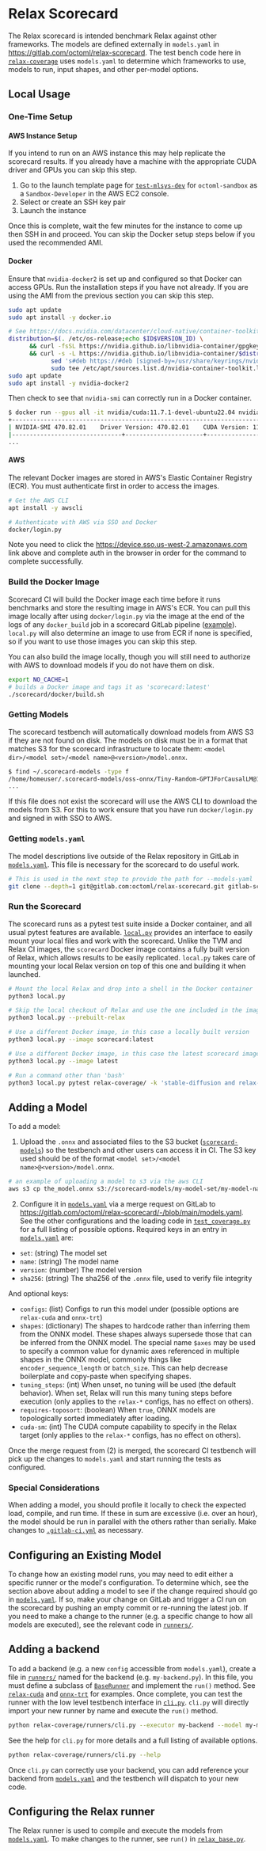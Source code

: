 <!--- Licensed to the Apache Software Foundation (ASF) under one -->
<!--- or more contributor license agreements.  See the NOTICE file -->
<!--- distributed with this work for additional information -->
<!--- regarding copyright ownership.  The ASF licenses this file -->
<!--- to you under the Apache License, Version 2.0 (the -->
<!--- "License"); you may not use this file except in compliance -->
<!--- with the License.  You may obtain a copy of the License at -->

<!---   http://www.apache.org/licenses/LICENSE-2.0 -->

<!--- Unless required by applicable law or agreed to in writing, -->
<!--- software distributed under the License is distributed on an -->
<!--- "AS IS" BASIS, WITHOUT WARRANTIES OR CONDITIONS OF ANY -->
<!--- KIND, either express or implied.  See the License for the -->
<!--- specific language governing permissions and limitations -->
<!--- under the License. -->

# Relax Scorecard

The Relax scorecard is intended benchmark Relax against other frameworks. The models are defined externally in `models.yaml` in https://gitlab.com/octoml/relax-scorecard. The test bench code here in [`relax-coverage`](./relax-coverage/) uses `models.yaml` to determine which frameworks to use, models to run, input shapes, and other per-model options.

## Local Usage

### One-Time Setup

#### AWS Instance Setup

If you intend to run on an AWS instance this may help replicate the scorecard results. If you already have a machine with the appropriate CUDA driver and GPUs you can skip this step.
1. Go to the launch template page for [`test-mlsys-dev`](https://us-west-2.console.aws.amazon.com/ec2/home?region=us-west-2#LaunchInstanceFromTemplate:launchTemplateId=lt-0b2796d6ff89f5313) for `octoml-sandbox` as a `Sandbox-Developer` in the AWS EC2 console.
2. Select or create an SSH key pair
3. Launch the instance

Once this is complete, wait the few minutes for the instance to come up then SSH in and proceed. You can skip the Docker setup steps below if you used the recommended AMI.

#### Docker

Ensure that `nvidia-docker2` is set up and configured so that Docker can access GPUs. Run the installation steps if you have not already. If you are using the AMI from the previous section you can skip this step.

```bash
sudo apt update
sudo apt install -y docker.io

# See https://docs.nvidia.com/datacenter/cloud-native/container-toolkit/install-guide.html
distribution=$(. /etc/os-release;echo $ID$VERSION_ID) \
      && curl -fsSL https://nvidia.github.io/libnvidia-container/gpgkey | sudo gpg --dearmor -o /usr/share/keyrings/nvidia-container-toolkit-keyring.gpg \
      && curl -s -L https://nvidia.github.io/libnvidia-container/$distribution/libnvidia-container.list | \
            sed 's#deb https://#deb [signed-by=/usr/share/keyrings/nvidia-container-toolkit-keyring.gpg] https://#g' | \
            sudo tee /etc/apt/sources.list.d/nvidia-container-toolkit.list
sudo apt update
sudo apt install -y nvidia-docker2
```

Then check to see that `nvidia-smi` can correctly run in a Docker container.

```bash
$ docker run --gpus all -it nvidia/cuda:11.7.1-devel-ubuntu22.04 nvidia-smi
+-----------------------------------------------------------------------------+
| NVIDIA-SMI 470.82.01    Driver Version: 470.82.01    CUDA Version: 11.7     |
|-------------------------------+----------------------+----------------------+
...
```

#### AWS

The relevant Docker images are stored in AWS's Elastic Container Registry (ECR). You must authenticate first in order to access the images.

```bash
# Get the AWS CLI
apt install -y awscli

# Authenticate with AWS via SSO and Docker
docker/login.py
```

Note you need to click the https://device.sso.us-west-2.amazonaws.com link above
and complete auth in the browser in order for the command to complete
successfully.


### Build the Docker Image

Scorecard CI will build the Docker image each time before it runs benchmarks and store the resulting image in AWS's ECR. You can pull this image locally after using `docker/login.py` via the image at the end of the logs of any `docker_build` job in a scorecard GitLab pipeline ([example](https://gitlab.com/octoml/relax-scorecard-ci2/-/jobs/4061474766)). `local.py` will also determine an image to use from ECR if none is specified, so if you want to use those images you can skip this step.

You can also build the image locally, though you will still need to authorize with AWS to download models if you do not have them on disk.

```bash
export NO_CACHE=1
# builds a Docker image and tags it as 'scorecard:latest'
./scorecard/docker/build.sh
```

### Getting Models

The scorecard testbench will automatically download models from AWS S3 if they are not found on disk. The models on disk must be in a format that matches S3 for the scorecard infrastructure to locate them: `<model dir>/<model set>/<model name>@<version>/model.onnx`.

```bash
$ find ~/.scorecard-models -type f
/home/homeuser/.scorecard-models/oss-onnx/Tiny-Random-GPTJForCausalLM@1/model.onnx
...
```

If this file does not exist the scorecard will use the AWS CLI to download the models from S3. For this to work ensure that you have run `docker/login.py` and signed in with SSO to AWS.

### Getting `models.yaml`

The model descriptions live outside of the Relax repository in GitLab in [`models.yaml`](https://gitlab.com/octoml/relax-scorecard/-/blob/main/models.yaml). This file is necessary for the scorecard to do useful work.

```bash
# This is used in the next step to provide the path for --models-yaml
git clone --depth=1 git@gitlab.com:octoml/relax-scorecard.git gitlab-scorecard
```

### Run the Scorecard

The scorecard runs as a pytest test suite inside a Docker container, and all usual pytest features are available. [`local.py`](./local.py) provides an interface to easily mount your local files and work with the scorecard. Unlike the TVM and Relax CI images, the `scorecard` Docker image contains a fully built version of Relax, which allows results to be easily replicated. `local.py` takes care of mounting your local Relax version on top of this one and building it when launched.

```bash
# Mount the local Relax and drop into a shell in the Docker container
python3 local.py

# Skip the local checkout of Relax and use the one included in the image
python3 local.py --prebuilt-relax

# Use a different Docker image, in this case a locally built version
python3 local.py --image scorecard:latest

# Use a different Docker image, in this case the latest scorecard image in ECR
python3 local.py --image latest

# Run a command other than 'bash'
python3 local.py pytest relax-coverage/ -k 'stable-diffusion and relax-cuda'
```

## Adding a Model

To add a model:

1. Upload the `.onnx` and associated files to the S3 bucket ([`scorecard-models`](https://s3.console.aws.amazon.com/s3/buckets/scorecard-models)) so the testbench and other users can access it in CI. The S3 key used should be of the format `<model set>/<model name>@<version>/model.onnx`.

```bash
# an example of uploading a model to s3 via the aws CLI
aws s3 cp the_model.onnx s3://scorecard-models/my-model-set/my-model-name@1/model.onnx`
```

2. Configure it in [`models.yaml`](https://gitlab.com/octoml/relax-scorecard/-/blob/main/models.yaml) via a merge request on GitLab to https://gitlab.com/octoml/relax-scorecard/-/blob/main/models.yaml. See the other configurations and the loading code in [`test_coverage.py`](relax-coverage/test_coverage.py) for a full listing of possible options. Required keys in an entry in [`models.yaml`](https://gitlab.com/octoml/relax-scorecard/-/blob/main/models.yaml) are:

* `set`: (string) The model set
* `name`: (string) The model name
* `version`: (number) The model version
* `sha256`: (string) The sha256 of the `.onnx` file, used to verify file integrity

And optional keys:

* `configs`: (list) Configs to run this model under (possible options are `relax-cuda` and `onnx-trt`)
* `shapes`: (dictionary) The shapes to hardcode rather than inferring them from the ONNX model. These shapes always supersede those that can be inferred from the ONNX model. The special name `$axes` may be used to specify a common value for dynamic axes referenced in multiple shapes in the ONNX model, commonly things like `encoder_sequence_length` or `batch_size`. This can help decrease boilerplate and copy-paste when specifying shapes.
* `tuning_steps`: (int) When unset, no tuning will be used (the default behavior). When set, Relax will run this many tuning steps before execution (only applies to the `relax-*` configs, has no effect on others).
* `requires-toposort`: (boolean) When `true`, ONNX models are topologically sorted immediately after loading.
* `cuda-sm`: (int) The CUDA compute capability to specify in the Relax target (only applies to the `relax-*` configs, has no effect on others).


Once the merge request from (2) is merged, the scorecard CI testbench will pick up the changes to `models.yaml` and start running the tests as configured.

### Special Considerations

When adding a model, you should profile it locally to check the expected load, compile, and run time. If these in sum are excessive (i.e. over an hour), the model should be run in parallel with the others rather than serially. Make changes to [`.gitlab-ci.yml`](../.gitlab-ci.yml) as necessary.

## Configuring an Existing Model

To change how an existing model runs, you may need to edit either a specific runner or the model's configuration. To determine which, see the section above about adding a model to see if the change required should go in [`models.yaml`](https://gitlab.com/octoml/relax-scorecard/-/blob/main/models.yaml). If so, make your change on GitLab and trigger a CI run on the scorecard by pushing an empty commit or re-running the latest job. If you need to make a change to the runner (e.g. a specific change to how all models are executed), see the relevant code in [`runners/`](./relax-coverage/runners/).

## Adding a backend

To add a backend (e.g. a new `config` accessible from `models.yaml`), create a file in [`runners/`](./relax-coverage/runners/) named for the backend (e.g. `my-backend.py`). In this file, you must define a subclass of [`BaseRunner`](./relax-coverage/runners/benchmarking_utils.py) and implement the `run()` method. See [`relax-cuda`](./relax-coverage/runners/relax-cuda.py) and [`onnx-trt`](./relax-coverage/runners/onnx-trt.py) for examples. Once complete, you can test the runner with the low level testbench interface in [`cli.py`](./relax-coverage/runners/cli.py). `cli.py` will directly import your new runner by name and execute the `run()` method.

```bash
python relax-coverage/runners/cli.py --executor my-backend --model my-model-set.my-model-name@version --random-inputs
```

See the help for `cli.py` for more details and a full listing of available options.

```bash
python relax-coverage/runners/cli.py --help
```

Once `cli.py` can correctly use your backend, you can add reference your backend from [`models.yaml`](https://gitlab.com/octoml/relax-scorecard/-/blob/main/models.yaml) and the testbench will dispatch to your new code.

## Configuring the Relax runner

The Relax runner is used to compile and execute the models from [`models.yaml`](https://gitlab.com/octoml/relax-scorecard/-/blob/main/models.yaml). To make changes to the runner, see `run()` in [`relax_base.py`](./relax-coverage/runners/relax_base.py).
